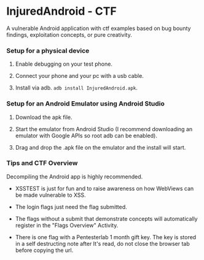 # InjuredAndroid - CTF

A vulnerable Android application with ctf examples based on bug bounty findings, exploitation concepts, or pure creativity. 

### Setup for a physical device

1. Enable debugging on your test phone.

2. Connect your phone and your pc with a usb cable.

3. Install via adb. `adb install InjuredAndroid.apk`.

### Setup for an Android Emulator using Android Studio

1. Download the apk file.

2. Start the emulator from Android Studio (I recommend downloading an emulator with Google APIs so root adb can be enabled).

3. Drag and drop the .apk file on the emulator and the install will start.

### Tips and CTF Overview

Decompiling the Android app is highly recommended.

 - XSSTEST is just for fun and to raise awareness on how WebViews can be made vulnerable to XSS.

 - The login flags just need the flag submitted.

 - The flags without a submit that demonstrate concepts will automatically register in the "Flags Overview" Activity.

 - There is one flag with a Pentesterlab 1 month gift key. The key is stored in a self destructing note after It's read, do not close the browser tab before copying the url.

